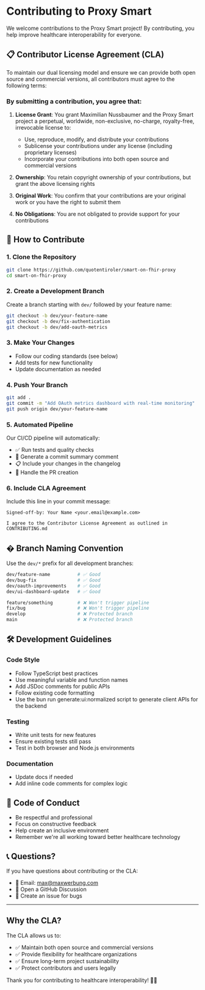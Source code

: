 # Contributing to Proxy Smart

We welcome contributions to the Proxy Smart project! By contributing, you help improve healthcare interoperability for everyone.

## 📋 Contributor License Agreement (CLA)

To maintain our dual licensing model and ensure we can provide both open source and commercial versions, all contributors must agree to the following terms:

### By submitting a contribution, you agree that:

1. **License Grant**: You grant Maximilian Nussbaumer and the Proxy Smart project a perpetual, worldwide, non-exclusive, no-charge, royalty-free, irrevocable license to:

   - Use, reproduce, modify, and distribute your contributions
   - Sublicense your contributions under any license (including proprietary licenses)
   - Incorporate your contributions into both open source and commercial versions
2. **Ownership**: You retain copyright ownership of your contributions, but grant the above licensing rights
3. **Original Work**: You confirm that your contributions are your original work or you have the right to submit them
4. **No Obligations**: You are not obligated to provide support for your contributions

## 🚀 How to Contribute

### 1. Clone the Repository

```bash
git clone https://github.com/quotentiroler/smart-on-fhir-proxy
cd smart-on-fhir-proxy
```

### 2. Create a Development Branch

Create a branch starting with `dev/` followed by your feature name:

```bash
git checkout -b dev/your-feature-name
git checkout -b dev/fix-authentication
git checkout -b dev/add-oauth-metrics
```

### 3. Make Your Changes

- Follow our coding standards (see below)
- Add tests for new functionality
- Update documentation as needed

### 4. Push Your Branch

```bash
git add .
git commit -m "Add OAuth metrics dashboard with real-time monitoring"
git push origin dev/your-feature-name
```

### 5. Automated Pipeline

Our CI/CD pipeline will automatically:

- ✅ Run tests and quality checks
- 📝 Generate a commit summary comment
- 📋 Include your changes in the changelog
- 🔄 Handle the PR creation

### 6. Include CLA Agreement

Include this line in your commit message:

```
Signed-off-by: Your Name <your.email@example.com>

I agree to the Contributor License Agreement as outlined in CONTRIBUTING.md
```

## � Branch Naming Convention

Use the `dev/*` prefix for all development branches:

```bash
dev/feature-name          # ✅ Good
dev/bug-fix               # ✅ Good  
dev/oauth-improvements    # ✅ Good
dev/ui-dashboard-update   # ✅ Good

feature/something         # ❌ Won't trigger pipeline
fix/bug                   # ❌ Won't trigger pipeline
develop                   # ❌ Protected branch
main                      # ❌ Protected branch
```

## 🛠 Development Guidelines

### Code Style

- Follow TypeScript best practices
- Use meaningful variable and function names
- Add JSDoc comments for public APIs
- Follow existing code formatting
- Use the bun run generate:ui:normalized script to generate client APIs for the backend

### Testing

- Write unit tests for new features
- Ensure existing tests still pass
- Test in both browser and Node.js environments

### Documentation

- Update docs if needed
- Add inline code comments for complex logic

## 🤝 Code of Conduct

- Be respectful and professional
- Focus on constructive feedback
- Help create an inclusive environment
- Remember we're all working toward better healthcare technology

## 📞 Questions?

If you have questions about contributing or the CLA:

- 📧 Email: max@maxwerbung.com
- 💬 Open a GitHub Discussion
- 🐛 Create an issue for bugs

---

## Why the CLA?

The CLA allows us to:

- ✅ Maintain both open source and commercial versions
- ✅ Provide flexibility for healthcare organizations
- ✅ Ensure long-term project sustainability
- ✅ Protect contributors and users legally

Thank you for contributing to healthcare interoperability! 🏥💙
